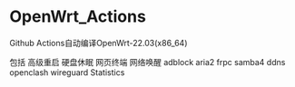 # OpenWrt_Actions

Github Actions自动编译OpenWrt-22.03(x86_64)

包括 高级重启 硬盘休眠 网页终端 网络唤醒 adblock aria2 frpc samba4 ddns openclash wireguard Statistics 
